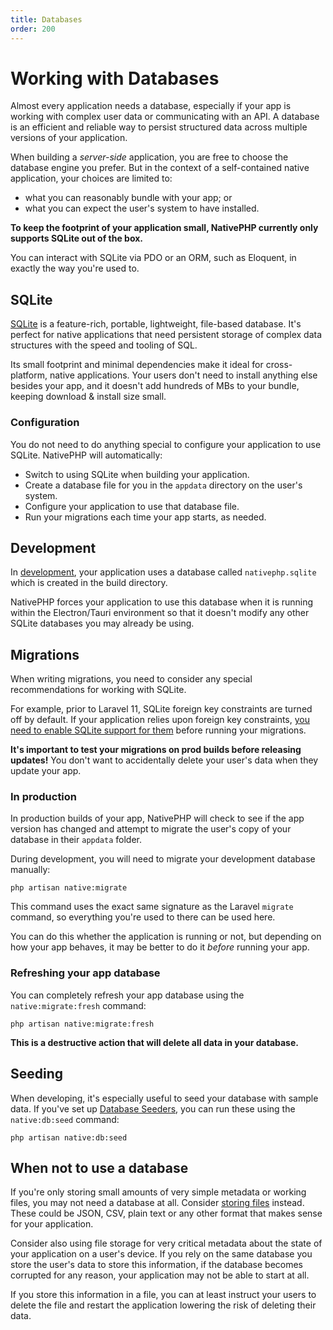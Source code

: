 ```yaml
---
title: Databases
order: 200
---
```


# Working with Databases

Almost every application needs a database, especially if your app is working with complex user data or communicating
with an API. A database is an efficient and reliable way to persist structured data across multiple versions of
your application.

When building a _server-side_ application, you are free to choose the database engine you prefer. But in the context of
a self-contained native application, your choices are limited to:
- what you can reasonably bundle with your app; or
- what you can expect the user's system to have installed.

**To keep the footprint of your application small, NativePHP currently only supports SQLite out of the box.**

You can interact with SQLite via PDO or an ORM, such as Eloquent, in exactly the way you're used to.

## SQLite

<a href="https://sqlite.org/" target="_blank">SQLite</a> is a feature-rich, portable, lightweight, file-based database. It's perfect for native
applications that need persistent storage of complex data structures with the speed and tooling of SQL.

Its small footprint and minimal dependencies make it ideal for cross-platform, native applications. Your users
don't need to install anything else besides your app, and it doesn't add hundreds of MBs to your bundle,
keeping download & install size small.

### Configuration

You do not need to do anything special to configure your application to use SQLite. NativePHP will automatically:
- Switch to using SQLite when building your application.
- Create a database file for you in the `appdata` directory on the user's system.
- Configure your application to use that database file.
- Run your migrations each time your app starts, as needed.

## Development

In [development](/docs/getting-started/development), your application uses a database called `nativephp.sqlite`
which is created in the build directory.

NativePHP forces your application to use this database when it is running within the Electron/Tauri environment so that
it doesn't modify any other SQLite databases you may already be using.

## Migrations

When writing migrations, you need to consider any special recommendations for working with SQLite.

For example, prior to Laravel 11, SQLite foreign key constraints are turned off by default. If your application relies
upon foreign key constraints, <a href="https://laravel.com/docs/database#configuration" target="_blank">you need to enable SQLite support for them</a> before running your migrations.

**It's important to test your migrations on prod builds before releasing updates!** You don't want to accidentally
delete your user's data when they update your app.

### In production

In production builds of your app, NativePHP will check to see if the app version has changed and attempt to migrate
the user's copy of your database in their `appdata` folder.

During development, you will need to migrate your development database manually:

```shell
php artisan native:migrate
```

This command uses the exact same signature as the Laravel `migrate` command, so everything you're used to there can be
used here.

You can do this whether the application is running or not, but depending on how your app behaves, it may be better to
do it _before_ running your app.

### Refreshing your app database

You can completely refresh your app database using the `native:migrate:fresh` command:

```shell
php artisan native:migrate:fresh
```

**This is a destructive action that will delete all data in your database.**

## Seeding

When developing, it's especially useful to seed your database with sample data. If you've set up
<a href="https://laravel.com/docs/seeding" target="_blank">Database Seeders</a>, you can run these using the `native:db:seed` command:

```shell
php artisan native:db:seed
```

## When not to use a database

If you're only storing small amounts of very simple metadata or working files, you may not need a database at all.
Consider [storing files](/docs/digging-deeper/files) instead. These could be JSON, CSV, plain text or any other format
that makes sense for your application.

Consider also using file storage for very critical metadata about the state of your application on a user's device.
If you rely on the same database you store the user's data to store this information, if the database becomes
corrupted for any reason, your application may not be able to start at all.

If you store this information in a file, you can at least instruct your users to delete the file and restart the
application lowering the risk of deleting their data.
